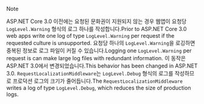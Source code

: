 > [!NOTE]
> <span data-ttu-id="227f4-101">ASP.NET Core 3.0 이전에는 요청된 문화권이 지원되지 않는 경우 웹앱이 요청당 `LogLevel.Warning` 형식의 로그 하나를 작성합니다.</span><span class="sxs-lookup"><span data-stu-id="227f4-101">Prior to ASP.NET Core 3.0 web apps write one log of type `LogLevel.Warning` per request if the requested culture is unsupported.</span></span> <span data-ttu-id="227f4-102">요청당 하나의 `LogLevel.Warning`을 로깅하면 중복된 정보로 로그 파일이 커질 수 있습니다.</span><span class="sxs-lookup"><span data-stu-id="227f4-102">Logging one `LogLevel.Warning` per request is can make large log files with redundant information.</span></span> <span data-ttu-id="227f4-103">이 동작은 ASP.NET 3.0에서 변경되었습니다.</span><span class="sxs-lookup"><span data-stu-id="227f4-103">This behavior has been changed in ASP.NET 3.0.</span></span> <span data-ttu-id="227f4-104">`RequestLocalizationMiddleware`는 `LogLevel.Debug` 형식의 로그를 작성하므로 프로덕션 로그의 크기가 줄어듭니다.</span><span class="sxs-lookup"><span data-stu-id="227f4-104">The `RequestLocalizationMiddleware` writes a log of type `LogLevel.Debug`, which reduces the size of production logs.</span></span>